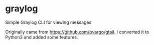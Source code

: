 # graylog
Simple Graylog CLI for viewing messages

Originally came from https://github.com/bvargo/gtail.
I converted it to Python3 and added some features.
